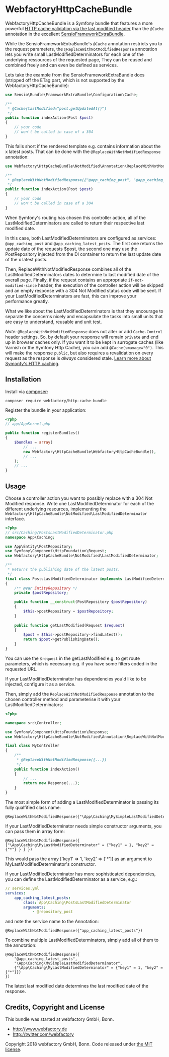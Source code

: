 # WebfactoryHttpCacheBundle

WebfactoryHttpCacheBundle is a Symfony bundle that features a more
powerful [HTTP cache validation via the last modified header] than the
```@Cache``` annotation in the excellent [SensioFrameworkExtraBundle].

[HTTP cache validation via the last modified header]: https://symfony.com/doc/current/http_cache/validation.html#validation-with-the-last-modified-header
[SensioFrameworkExtraBundle]: https://symfony.com/doc/current/bundles/SensioFrameworkExtraBundle/annotations/cache.html

While the SensioFrameworkExtraBundle's ```@Cache``` annotation restricts
you to the request parameters, the ```@ReplaceWithNotModifiedResponse```
annotation lets you write small LastModifiedDeterminators for each one
of the underlying ressources of the requested page, They can be reused
and combined freely and can even be defined as services.

Lets take the example from the SensioFrameworkExtraBundle docs (stripped
off the ETag part, which is not supported by the
WebfactoryHttpCacheBundle):

```php
use Sensio\Bundle\FrameworkExtraBundle\Configuration\Cache;

/**
 * @Cache(lastModified="post.getUpdatedAt()")
 */
public function indexAction(Post $post)
{
    // your code
    // won't be called in case of a 304
}
```

This falls short if the rendered template e.g. contains information
about the x latest posts. That can be done with the
```@ReplaceWithNotModifiedResponse``` annotation:

```php
use Webfactory\HttpCacheBundle\NotModified\Annotation\ReplaceWithNotModifiedResponse;

/**
 * @ReplaceWithNotModifiedResponse({"@app_caching_post", "@app_caching_latest_posts"})
 */
public function indexAction(Post $post)
{
    // your code
    // won't be called in case of a 304
}
```

When Symfony's routing has chosen this controller action, all of the
LastModifiedDeterminators are called to return their respective last
modified date.

In this case, both LastModifiedDeterminators are configured as services:
```@app_caching_post``` and ```@app_caching_latest_posts```. The first
one returns the update date of the requests $post, the second one may
use the PostRepository injected from the DI container to return the last
update date of the x latest posts.

Then, ReplaceWithNotModifiedResponse combines all of the
LastModifiedDeterminators dates to determine to last modified date of
the overall page. Finally, if the request contains an appropriate
```if-not-modified-since``` header, the execution of the controller
action will be skipped and an empty response with a 304 Not Modified
status code will be sent. If your LastModifiedDeterminators are fast,
this can improve your performance greatly.

What we like about the LastModifiedDeterminators is that they encourage
to separate the concerns nicely and encapsulate the tasks into small
units that are easy to understand, reusable and unit test.
   
*Note:* `@ReplaceWithNotModifiedResponse` does not alter or add
`Cache-Control` header settings. So, by default your response will
remain `private` and end up in browser caches only. If you want it to be
kept in surrogate caches (like Varnish or the Symfony Http Cache), you
can add `@Cache(smaxage="0")`. This will make the response `public`, but
also requires a revalidation on every request as the response is
*always* considered stale. [Learn more about Symonfy's HTTP caching].

[Learn more about Symonfy's HTTP caching]: http://symfony.com/doc/current/book/http_cache.html

 

## Installation

Install via [composer](https://getcomposer.org/):

    composer require webfactory/http-cache-bundle

Register the bundle in your application:

```php
<?php
// app/AppKernel.php

public function registerBundles()
{
    $bundles = array(
        // ...
        new Webfactory\HttpCacheBundle\WebfactoryHttpCacheBundle(),
        // ...
    );
    // ...
}
```



## Usage

Choose a controller action you want to possibly replace with a 304 Not Modified response. Write one LastModifiedDeterminator for each
of the different underlying resources, implementing the ```Webfactory\HttpCacheBundle\NotModified\LastModifiedDeterminator``` interface.

```php
<?php
// src/Caching/PostsLastModifiedDeterminator.php
namespace App\Caching;

use App\Entity\PostRepository;
use Symfony\Component\HttpFoundation\Request;
use Webfactory\HttpCacheBundle\NotModified\LastModifiedDeterminator;

/**
 * Returns the publishing date of the latest posts.
 */
final class PostsLastModifiedDeterminator implements LastModifiedDeterminator
{
    /** @var EntityRepository */
    private $postRepository;

    public function __construct(PostRepository $postRepository)
    {
        $this->postRepository = $postRepository;
    }
    
    public function getLastModified(Request $request)
    {
        $post = $this->postRepository->findLatest();
        return $post->getPublishingDate();
    }
}
```

You can use the ```$request``` in the getLastModified e.g. to get route parameters, which is necessary e.g. if you have
some filters coded in the requested URL.

If your LastModifiedDeterminator has dependencies you'd like to be injected, configure it as a service.

Then, simply add the ```ReplaceWithNotModifiedResponse``` annotation to the chosen controller method and parameterise it
with your LastModifiedDeterminators:

```php
<?php

namespace src\Controller;

use Symfony\Component\HttpFoundation\Response;
use Webfactory\HttpCacheBundle\NotModified\Annotation\ReplaceWithNotModifiedResponse;

final class MyController
{
    /**
     * @ReplaceWithNotModifiedResponse({...})
     */
    public function indexAction()
    {
        // ...
        return new Response(...);
    }
}
```

The most simple form of adding a LastModifiedDeterminator is passing its fully qualfified class name:

    @ReplaceWithNotModifiedResponse({"\App\Caching\MySimpleLastModifiedDeterminator"})

If your LastModifiedDeterminator needs simple constructor arguments, you can pass them in array form:

    @ReplaceWithNotModifiedResponse({ {"\App\Caching\MyLastModifiedDeterminator" = {"key1" = 1, "key2" = {"*"} } } })

This would pass the array ['key1' => 1, 'key2' => ['*']] as an argument to MyLastModifiedDeterminator's constructor.

If your LastModifiedDeterminator has more sophisticated dependencies, you can define the LastModifiedDeterminator as a service, e.g.:

```yaml
// services.yml
services:
    app_caching_latest_posts:
        class: App\Caching\PostsLastModifiedDeterminator
        arguments:
            - @repository_post
```

and note the service name to the Annotation:

    @ReplaceWithNotModifiedResponse({"app_caching_latest_posts"})

To combine multiple LastModifiedDeterminators, simply add all of them to the annotation:
 
    @ReplaceWithNotModifiedResponse({
        "@app_caching_latest_posts",
        "\App\Caching\MySimpleLastModifiedDeterminator",
        {"\App\Caching\MyLastModifiedDeterminator" = {"key1" = 1, "key2" = {"*"}}}
    })
 
The latest last modified date determines the last modified date of the response.



## Credits, Copyright and License

This bundle was started at webfactory GmbH, Bonn.

- <http://www.webfactory.de>
- <http://twitter.com/webfactory>

Copyright 2018 webfactory GmbH, Bonn. Code released under [the MIT license](LICENSE).
